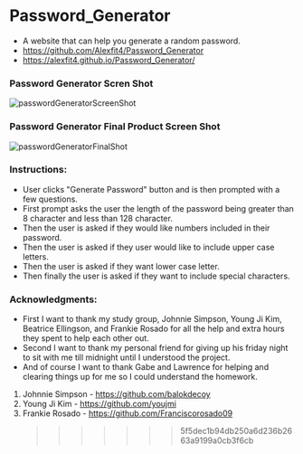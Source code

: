 # Password_Generator

- A website that can help you generate a random password.
- https://github.com/Alexfit4/Password_Generator
- https://alexfit4.github.io/Password_Generator/

### Password Generator Scren Shot

![passwordGeneratorScreenShot](https://user-images.githubusercontent.com/69173896/100030349-53097980-2dc1-11eb-8574-8dc4b8b3e25f.png)

### Password Generator Final Product Screen Shot

![passwordGeneratorFinalShot](https://user-images.githubusercontent.com/69173896/100030529-bd221e80-2dc1-11eb-92c3-55fa0ac8f2a4.png)

### Instructions:

- User clicks "Generate Password" button and is then prompted with a few questions.
- First prompt asks the user the length of the password being greater than 8 character and less than 128 character.
- Then the user is asked if they would like numbers included in their password.
- Then the user is asked if they user would like to include upper case letters.
- Then the user is asked if they want lower case letter.
- Then finally the user is asked if they want to include special characters.

### Acknowledgments:

- First I want to thank my study group, Johnnie Simpson, Young Ji Kim, Beatrice Ellingson, and Frankie Rosado for all the help and extra hours they spent to help each other out.
- Second I want to thank my personal friend for giving up his friday night to sit with me till midnight until I understood the project.
- And of course I want to thank Gabe and Lawrence for helping and clearing things up for me so I could understand the homework.

1. Johnnie Simpson - https://github.com/balokdecoy
2. Young Ji Kim - https://github.com/youjmi
3. Frankie Rosado - https://github.com/Franciscorosado09
   > > > > > > > 5f5dec1b94db250a6d236b2663a9199a0cb3f6cb
